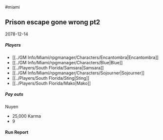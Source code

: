 #miami 
## Prison escape gone wrong pt2
2078-12-14
##### Players
- [[../GM Info/Miami/rpgmanager/Characters/Encantombra|Encantombra]]
- [[../GM Info/Miami/rpgmanager/Characters/Blue|Blue]]
- [[../Players/South Florida/Samsara|Samsara]]
- [[../GM Info/Miami/rpgmanager/Characters/Sojourner|Sojourner]]
- [[../Players/South Florida/Sting|Sting]]
- [[../Players/South Florida/Mako|Mako]]
##### Pay outs
Nuyen
- 25,000
Karma
- 9

#### Run Report